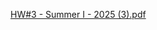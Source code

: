 [HW#3 - Summer I - 2025 (3).pdf](https://github.com/user-attachments/files/21976168/HW.3.-.Summer.I.-.2025.3.pdf)
